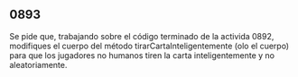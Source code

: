 ## 0893

Se pide que, trabajando sobre el código terminado de la activida 0892, modifiques el cuerpo del método tirarCartaInteligentemente (olo el cuerpo) para que los jugadores no humanos tiren la carta inteligentemente y no aleatoriamente.
